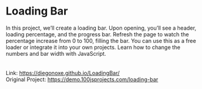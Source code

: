# Loading Bar
In this project, we’ll create a loading bar. Upon opening, you’ll see a header, loading percentage, and the progress bar. Refresh the page to watch the percentage increase from 0 to 100, filling the bar. You can use this as a free loader or integrate it into your own projects. Learn how to change the numbers and bar width with JavaScript. <br> <br> <br> Link: https://diegonoxe.github.io/LoadingBar/ <br> Original Project: https://demo.100jsprojects.com/loading-bar
